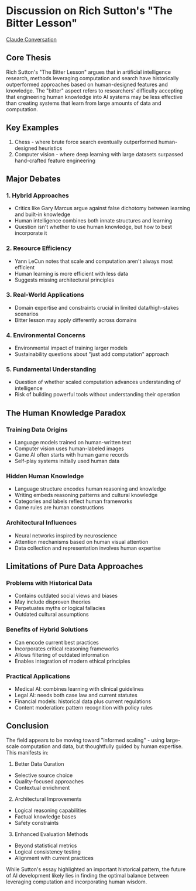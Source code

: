# Discussion on Rich Sutton's "The Bitter Lesson"
[Claude Conversation](https://claude.ai/chat/ecf108b5-bf10-428f-af51-2698784a0325)

## Core Thesis
Rich Sutton's "The Bitter Lesson" argues that in artificial intelligence research, methods leveraging computation and search have historically outperformed approaches based on human-designed features and knowledge. The "bitter" aspect refers to researchers' difficulty accepting that engineering human knowledge into AI systems may be less effective than creating systems that learn from large amounts of data and computation.

## Key Examples
1. Chess - where brute force search eventually outperformed human-designed heuristics
2. Computer vision - where deep learning with large datasets surpassed hand-crafted feature engineering

## Major Debates

### 1. Hybrid Approaches
- Critics like Gary Marcus argue against false dichotomy between learning and built-in knowledge
- Human intelligence combines both innate structures and learning
- Question isn't whether to use human knowledge, but how to best incorporate it

### 2. Resource Efficiency
- Yann LeCun notes that scale and computation aren't always most efficient
- Human learning is more efficient with less data
- Suggests missing architectural principles

### 3. Real-World Applications
- Domain expertise and constraints crucial in limited data/high-stakes scenarios
- Bitter lesson may apply differently across domains

### 4. Environmental Concerns
- Environmental impact of training larger models
- Sustainability questions about "just add computation" approach

### 5. Fundamental Understanding
- Question of whether scaled computation advances understanding of intelligence
- Risk of building powerful tools without understanding their operation

## The Human Knowledge Paradox

### Training Data Origins
- Language models trained on human-written text
- Computer vision uses human-labeled images
- Game AI often starts with human game records
- Self-play systems initially used human data

### Hidden Human Knowledge
- Language structure encodes human reasoning and knowledge
- Writing embeds reasoning patterns and cultural knowledge
- Categories and labels reflect human frameworks
- Game rules are human constructions

### Architectural Influences
- Neural networks inspired by neuroscience
- Attention mechanisms based on human visual attention
- Data collection and representation involves human expertise

## Limitations of Pure Data Approaches

### Problems with Historical Data
- Contains outdated social views and biases
- May include disproven theories
- Perpetuates myths or logical fallacies
- Outdated cultural assumptions

### Benefits of Hybrid Solutions
- Can encode current best practices
- Incorporates critical reasoning frameworks
- Allows filtering of outdated information
- Enables integration of modern ethical principles

### Practical Applications
- Medical AI: combines learning with clinical guidelines
- Legal AI: needs both case law and current statutes
- Financial models: historical data plus current regulations
- Content moderation: pattern recognition with policy rules

## Conclusion
The field appears to be moving toward "informed scaling" - using large-scale computation and data, but thoughtfully guided by human expertise. This manifests in:

1. Better Data Curation
- Selective source choice
- Quality-focused approaches
- Contextual enrichment

2. Architectural Improvements
- Logical reasoning capabilities
- Factual knowledge bases
- Safety constraints

3. Enhanced Evaluation Methods
- Beyond statistical metrics
- Logical consistency testing
- Alignment with current practices

While Sutton's essay highlighted an important historical pattern, the future of AI development likely lies in finding the optimal balance between leveraging computation and incorporating human wisdom.
